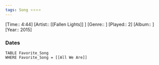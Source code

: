 ```yaml
---
tags: Song ⭐⭐⭐⭐ 
---
```

[Time:: 4:44]
[Artist:: [[Fallen Lights]] ]
[Genre:: ]
[Played:: 2]
[Album:: ]
[Year:: 2015]
### Dates
````dataview
TABLE Favorite_Song
WHERE Favorite_Song = [[All We Are]]
````